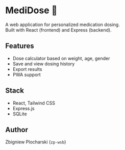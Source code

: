 # MediDose 💊

A web application for personalized medication dosing.  
Built with React (frontend) and Express (backend).

## Features
- Dose calculator based on weight, age, gender
- Save and view dosing history
- Export results
- PWA support

## Stack
- React, Tailwind CSS
- Express.js
- SQLite

## Author
Zbigniew Plocharski (`zp-wsb`)
